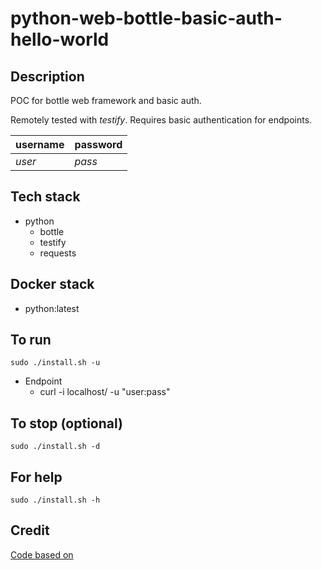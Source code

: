 # python-web-bottle-basic-auth-hello-world

## Description
POC for bottle web framework and basic auth.

Remotely tested with *testify*.
Requires basic authentication for endpoints.

| username | password |
| -------- | -------- |
| *user* | *pass* |

## Tech stack
- python
  - bottle
  - testify
  - requests

## Docker stack
- python:latest

## To run
`sudo ./install.sh -u`
- Endpoint
  - curl -i localhost/ -u "user:pass"

## To stop (optional)
`sudo ./install.sh -d`

## For help
`sudo ./install.sh -h`

## Credit
[Code based on](https://www.geeksforgeeks.org/creating-first-web-application-using-bottle-framework-python/?ref=rp)